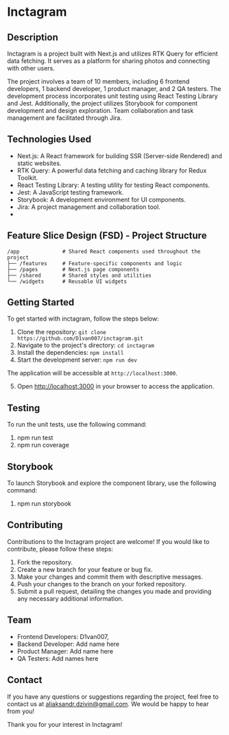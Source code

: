 # Inctagram

## Description
Inctagram is a project built with Next.js and utilizes RTK Query for efficient data fetching. It serves as a platform for sharing photos and connecting with other users.

The project involves a team of 10 members, including 6 frontend developers, 1 backend developer, 1 product manager, and 2 QA testers. The development process incorporates unit testing using React Testing Library and Jest. Additionally, the project utilizes Storybook for component development and design exploration. Team collaboration and task management are facilitated through Jira.

## Technologies Used
- Next.js: A React framework for building SSR (Server-side Rendered) and static websites.
- RTK Query: A powerful data fetching and caching library for Redux Toolkit.
- React Testing Library: A testing utility for testing React components.
- Jest: A JavaScript testing framework.
- Storybook: A development environment for UI components.
- Jira: A project management and collaboration tool.
- 
## Feature Slice Design (FSD) - Project Structure

```
/app              # Shared React components used throughout the project
├── /features     # Feature-specific components and logic
├── /pages        # Next.js page components
├── /shared       # Shared styles and utilities
└── /widgets      # Reusable UI widgets
```
## Getting Started

To get started with inctagram, follow the steps below:

1. Clone the repository: `git clone https://github.com/D1van007/inctagram.git`
2. Navigate to the project's directory: `cd inctagram`
3. Install the dependencies: `npm install`
4. Start the development server: `npm run dev`

The application will be accessible at `http://localhost:3000`.

5. Open [http://localhost:3000](http://localhost:3000) in your browser to access the application.

## Testing
To run the unit tests, use the following command:

1. npm run test
2. npm run coverage


## Storybook
To launch Storybook and explore the component library, use the following command:

1. npm run storybook

## Contributing
Contributions to the Inctagram project are welcome! If you would like to contribute, please follow these steps:

1. Fork the repository.
2. Create a new branch for your feature or bug fix.
3. Make your changes and commit them with descriptive messages.
4. Push your changes to the branch on your forked repository.
5. Submit a pull request, detailing the changes you made and providing any necessary additional information.

## Team
- Frontend Developers: D1van007,
- Backend Developer: Add name here
- Product Manager: Add name here
- QA Testers: Add names here

## Contact
If you have any questions or suggestions regarding the project, feel free to contact us at [aliaksandr.dzivin@gmail.com](mailto:aliaksandr.dzivin@gmail.com). We would be happy to hear from you!

Thank you for your interest in Inctagram!

